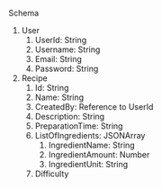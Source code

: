 Schema
1. User
	1. UserId: String
	2. Username: String
	3. Email: String
	4. Password: String
2. Recipe
	1. Id: String
	2. Name: String
	3. CreatedBy: Reference to UserId
	4. Description: String
	5. PreparationTime: String
	6. ListOfIngredients: JSONArray
		1. IngredientName: String
		2. IngredientAmount: Number
		3. IngredientUnit: String
	7. Difficulty
